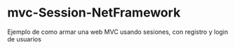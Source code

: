# mvc-Session-NetFramework
Ejemplo de como armar una web MVC usando sesiones, con registro y login de usuarios
